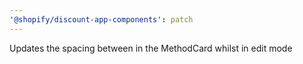 ```yaml
---
'@shopify/discount-app-components': patch
---
```


Updates the spacing between in the MethodCard whilst in edit mode
